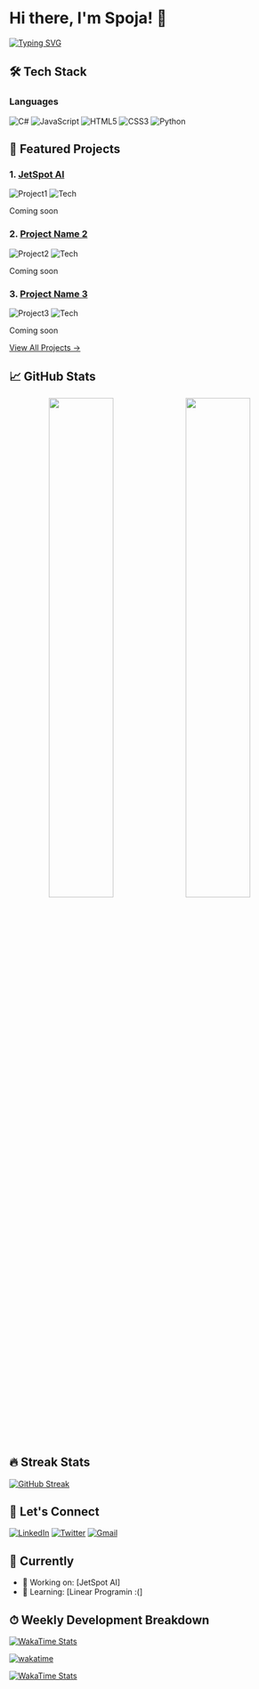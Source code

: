 # Hi there, I'm Spoja! 👋

[![Typing SVG](https://readme-typing-svg.demolab.com?font=Fira+Code&pause=1000&color=38F7A7&width=435&lines=Full+Stack+Developer;Open+Source+Contributor;Tech+Enthusiast)](https://git.io/typing-svg)

## 🛠 Tech Stack

### Languages
![C#](https://img.shields.io/badge/C%23-239120?style=flat-square&logo=c-sharp&logoColor=white)
![JavaScript](https://img.shields.io/badge/JavaScript-F7DF1E?style=flat-square&logo=javascript&logoColor=black)
![HTML5](https://img.shields.io/badge/HTML5-E34F26?style=flat-square&logo=html5&logoColor=white)
![CSS3](https://img.shields.io/badge/CSS3-1572B6?style=flat-square&logo=css3&logoColor=white)
![Python](https://img.shields.io/badge/Python-3776AB?style=flat-square&logo=python&logoColor=white)

## 🚀 Featured Projects

### 1. [JetSpot AI](https://github.com/spoja-10/project1)
![Project1](https://img.shields.io/badge/Status-Live-success?style=flat-square)
![Tech](https://img.shields.io/badge/Tech-C%23%2C.NET%2CReact-informational?style=flat-square)
  
Coming soon

### 2. [Project Name 2](https://github.com/spoja-10/project2)
![Project2](https://img.shields.io/badge/Status-Development-yellow?style=flat-square)
![Tech](https://img.shields.io/badge/Tech-Python%2CJavaScript-blue?style=flat-square)
  
Coming soon

### 3. [Project Name 3](https://github.com/spoja-10/project3)
![Project3](https://img.shields.io/badge/Status-Maintained-blue?style=flat-square)
![Tech](https://img.shields.io/badge/Tech-HTML%2CCSS%2CJS-important?style=flat-square)
  
Coming soon

[View All Projects →](https://github.com/spoja-10?tab=repositories)

## 📈 GitHub Stats

<div align="center">
  <img width="48%" src="https://github-readme-stats.vercel.app/api?username=spoja-10&show_icons=true&theme=radical" />
  <img width="48%" src="https://github-readme-stats.vercel.app/api/top-langs/?username=spoja-10&layout=compact&theme=radical&hide=roff,shell" />
</div>

## 🔥 Streak Stats

[![GitHub Streak](https://streak-stats.demolab.com/?user=spoja-10&theme=radical)](https://git.io/streak-stats)

## 🤝 Let's Connect

[![LinkedIn](https://img.shields.io/badge/LinkedIn-0077B5?style=for-the-badge&logo=linkedin&logoColor=white)](https://linkedin.com/in/your-profile)
[![Twitter](https://img.shields.io/badge/Twitter-1DA1F2?style=for-the-badge&logo=twitter&logoColor=white)](https://twitter.com/your-handle)
[![Gmail](https://img.shields.io/badge/Gmail-D14836?style=for-the-badge&logo=gmail&logoColor=white)](mailto:your-email@gmail.com)

## 🎯 Currently

- 🔭 Working on: [JetSpot AI]
- 🌱 Learning: [Linear Programin :(]

## ⏱ Weekly Development Breakdown

[![WakaTime Stats](https://wakatime.com/share/@spoja10/bc3b7770-4f41-433c-93e5-419adfa90330.svg)](https://wakatime.com/@spoja10)



[![wakatime](https://wakatime.com/badge/user/ed7af627-b276-4f23-9f34-51f67396c7b0.svg)](https://wakatime.com/@ed7af627-b276-4f23-9f34-51f67396c7b0)

[![WakaTime Stats](https://wakatime.com/share/@spoja10/1082f1c9-3afe-4380-b32e-40546ec1acb5.png)](https://wakatime.com/@spoja10)

